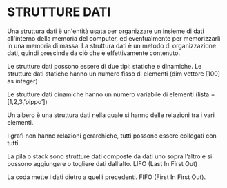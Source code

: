 # STRUTTURE DATI

Una struttura dati è un'entità usata per organizzare un insieme di dati all'interno della memoria del computer, ed eventualmente per memorizzarli in una memoria di massa.
La struttura dati è un metodo di organizzazione dati, quindi prescinde da ciò che è effettivamente contenuto.

Le strutture dati possono essere di due tipi: statiche e dinamiche.
Le strutture dati statiche hanno un numero fisso di elementi 
(dim vettore [100] as integer)

Le strutture dati dinamiche hanno un numero variabile di elementi 
(lista = [1,2,3,’pippo’])

Un albero è una struttura dati nella quale si hanno delle relazioni tra i vari elementi.

I grafi non hanno relazioni gerarchiche, tutti possono essere collegati con tutti. 

La pila o stack sono strutture dati composte da dati uno sopra l’altro e si possono aggiungere o togliere dati dall’alto. LIFO (Last In First Out)

La coda mette i dati dietro a quelli precedenti. FIFO (First In First Out).
